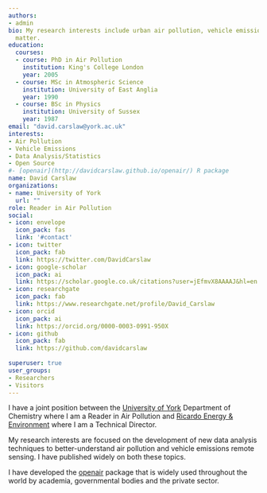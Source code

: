 ```yaml
---
authors:
- admin
bio: My research interests include urban air pollution, vehicle emissions, data analysis and statistics
  matter.
education:
  courses:
  - course: PhD in Air Pollution
    institution: King's College London
    year: 2005
  - course: MSc in Atmospheric Science
    institution: University of East Anglia
    year: 1990
  - course: BSc in Physics
    institution: University of Sussex
    year: 1987
email: "david.carslaw@york.ac.uk"
interests:
- Air Pollution
- Vehicle Emissions
- Data Analysis/Statistics
- Open Source
#- [openair](http://davidcarslaw.github.io/openair/) R package
name: David Carslaw
organizations:
- name: University of York
  url: ""
role: Reader in Air Pollution
social:
- icon: envelope
  icon_pack: fas
  link: '#contact'
- icon: twitter
  icon_pack: fab
  link: https://twitter.com/DavidCarslaw
- icon: google-scholar
  icon_pack: ai
  link: https://scholar.google.co.uk/citations?user=jEfmvX8AAAAJ&hl=en
- icon: researchgate
  icon_pack: fab
  link: https://www.researchgate.net/profile/David_Carslaw
- icon: orcid
  icon_pack: ai
  link: https://orcid.org/0000-0003-0991-950X
- icon: github
  icon_pack: fab
  link: https://github.com/davidcarslaw
  
superuser: true
user_groups:
- Researchers
- Visitors
---
```


I have a joint position between the [University of York](https://www.york.ac.uk/chemistry/) Department of Chemistry where I am a Reader in Air Pollution and [Ricardo Energy & Environment](https://ee.ricardo.com/) where I am a Technical Director.

My research interests are focused on the development of new data analysis techniques to better-understand air pollution and vehicle emissions remote sensing. I have published widely on both these topics.

I have developed the [openair](http://davidcarslaw.github.io/openair/) [<i class="fab fa-r-project"></i>](https://www.r-project.org) package that is widely used throughout the world by academia, governmental bodies and the private sector.

